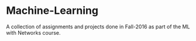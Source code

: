 # Machine-Learning
A collection of assignments and projects done in Fall-2016 as part of the ML with Networks course.
